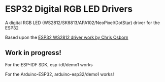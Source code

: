 # ESP32 Digital RGB LED Drivers

A digital RGB LED (WS2812/SK6813/APA102/NeoPixel/DotStar) driver for the ESP32 

Based upon the [ESP32 WS2812 driver work by Chris Osborn](https://github.com/FozzTexx/ws2812-demo)

## Work in progress!

For the ESP-IDF SDK, esp-idf/demo1 works

For the Arduino-ESP32, arduino-esp32/demo1 works!
